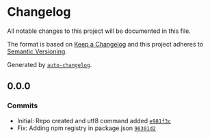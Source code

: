 # Changelog

All notable changes to this project will be documented in this file.

The format is based on [Keep a Changelog](https://keepachangelog.com/en/1.0.0/)
and this project adheres to [Semantic Versioning](https://semver.org/spec/v2.0.0.html).

Generated by [`auto-changelog`](https://github.com/CookPete/auto-changelog).

## 0.0.0

### Commits

- Initial: Repo created and utf8 command added [`e981f3c`](https://github.com/markim/pivtt/commit/e981f3c6ceff81c7b298edd010a1e7c80a4f3fc9)
- Fix: Adding npm registry in package.json [`90301d2`](https://github.com/markim/pivtt/commit/90301d282fa38d87beddc64e1809f8d8109f5ec0)
